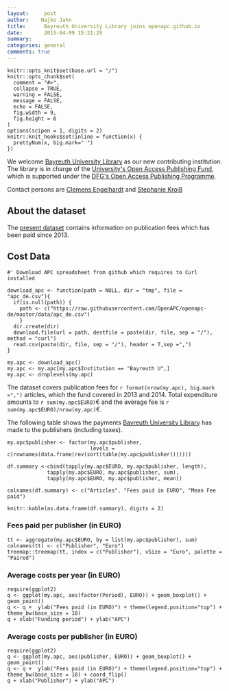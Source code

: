 ```yaml
---
layout:     post
author:    Najko Jahn
title:      Bayreuth University Library joins openapc.github.io
date:       2015-04-09 15:21:29
summary:    
categories: general
comments: true
---
```



```{r, echo =FALSE}
knitr::opts_knit$set(base.url = "/")
knitr::opts_chunk$set(
  comment = "#>",
  collapse = TRUE,
  warning = FALSE, 
  message = FALSE,
  echo = FALSE,
  fig.width = 9,
  fig.height = 6
)
options(scipen = 1, digits = 2)
knitr::knit_hooks$set(inline = function(x) {
  prettyNum(x, big.mark=" ")
})
```

We welcome [Bayreuth University Library](http://www.ub.uni-bayreuth.de/en/index.html) as our new contributing institution. The library is in charge of the [University's Open Access Publishing Fund](http://www.ub.uni-bayreuth.de/en/digitale_bibliothek/open_access/index.html), which is supported under the [DFG's Open Access Publishing Programme](http://www.dfg.de/en/research_funding/programmes/infrastructure/lis/funding_opportunities/open_access_publishing/index.html).

Contact persons are [Clemens Engelhardt](http://www.ub.uni-bayreuth.de/de/team/Engelhardt_Clemens/index.html) and [Stephanie Kroiß](http://www.ub.uni-bayreuth.de/de/team/Kroiss_Stephanie/index.html)

## About the dataset

The [present dataset](https://github.com/OpenAPC/openapc-de/commit/0be8afc4b3ad67977244268e9770791410dc9cfb#diff-2c884d723400f4723e3f3651ae3a2119) contains information on publication fees which has been paid since 2013.

## Cost Data

```{r, cache.lazy = TRUE}
#' Download APC spreadsheet from github which requires to Curl installed

download_apc <- function(path = NULL, dir = "tmp", file = "apc_de.csv"){
  if(is.null(path)) {
    path <- c("https://raw.githubusercontent.com/OpenAPC/openapc-de/master/data/apc_de.csv")
    } 
  dir.create(dir) 
  download.file(url = path, destfile = paste(dir, file, sep = "/"), method = "curl")
  read.csv(paste(dir, file, sep = "/"), header = T,sep =",")
}

my.apc <- download_apc()
my.apc <- my.apc[my.apc$Institution == "Bayreuth U",]
my.apc <- droplevels(my.apc)
```

The dataset covers publication fees for `r format(nrow(my.apc), big.mark =",")` articles, which the fund covered in 2013 and 2014. Total expenditure amounts to `r sum(my.apc$EURO)`€ and the average fee is `r sum(my.apc$EURO)/nrow(my.apc)`€.

The following table shows the payments [Bayreuth University Library](https://www.tu-harburg.de/) has made to the publishers (including taxes).

```{r}
my.apc$publisher <- factor(my.apc$publisher, 
                           levels =  c(rownames(data.frame(rev(sort(table(my.apc$publisher)))))))

df.summary <-cbind(tapply(my.apc$EURO, my.apc$publisher, length),
             tapply(my.apc$EURO, my.apc$publisher, sum),
             tapply(my.apc$EURO, my.apc$publisher, mean))

colnames(df.summary) <- c("Articles", "Fees paid in EURO", "Mean Fee paid")

knitr::kable(as.data.frame(df.summary), digits = 2)
```

### Fees paid per publisher (in EURO)

```{r tree_bayreuth}
tt <- aggregate(my.apc$EURO, by = list(my.apc$publisher), sum)
colnames(tt) <- c("Publisher", "Euro")
treemap::treemap(tt, index = c("Publisher"), vSize = "Euro", palette = "Paired")
```

###  Average costs per year (in EURO)

```{r box_bayreuth_year, echo=FALSE, message = FALSE}
require(ggplot2)
q <- ggplot(my.apc, aes(factor(Period), EURO)) + geom_boxplot() + geom_point()
q <- q +  ylab("Fees paid (in EURO)") + theme(legend.position="top") + theme_bw(base_size = 18)
q + xlab("Funding period") + ylab("APC")
```

###  Average costs per publisher (in EURO)

```{r box_bayreuth_publisher, echo = FALSE, message = FALSE}
require(ggplot2)
q <- ggplot(my.apc, aes(publisher, EURO)) + geom_boxplot() + geom_point()
q <- q +  ylab("Fees paid (in EURO)") + theme(legend.position="top") + theme_bw(base_size = 18) + coord_flip()
q + xlab("Publisher") + ylab("APC")
```